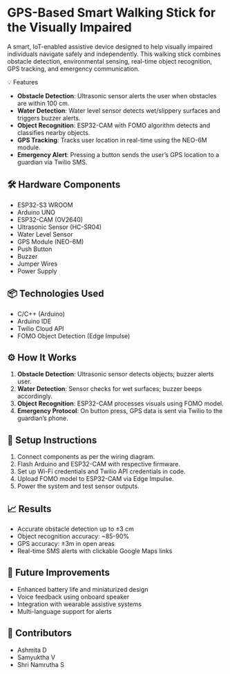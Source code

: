 # GPS-Based Smart Walking Stick for the Visually Impaired
A smart, IoT-enabled assistive device designed to help visually impaired individuals navigate safely and independently. This walking stick combines obstacle detection, environmental sensing, real-time object recognition, GPS tracking, and emergency communication.

💡 Features

* **Obstacle Detection**: Ultrasonic sensor alerts the user when obstacles are within 100 cm.
* **Water Detection**: Water level sensor detects wet/slippery surfaces and triggers buzzer alerts.
* **Object Recognition**: ESP32-CAM with FOMO algorithm detects and classifies nearby objects.
* **GPS Tracking**: Tracks user location in real-time using the NEO-6M module.
* **Emergency Alert**: Pressing a button sends the user’s GPS location to a guardian via Twilio SMS.

## 🛠️ Hardware Components

* ESP32-S3 WROOM
* Arduino UNO
* ESP32-CAM (OV2640)
* Ultrasonic Sensor (HC-SR04)
* Water Level Sensor
* GPS Module (NEO-6M)
* Push Button
* Buzzer
* Jumper Wires
* Power Supply

## 📦 Technologies Used

* C/C++ (Arduino)
* Arduino IDE
* Twilio Cloud API
* FOMO Object Detection (Edge Impulse)

## ⚙️ How It Works

1. **Obstacle Detection**: Ultrasonic sensor detects objects; buzzer alerts user.
2. **Water Detection**: Sensor checks for wet surfaces; buzzer beeps accordingly.
3. **Object Recognition**: ESP32-CAM processes visuals using FOMO model.
4. **Emergency Protocol**: On button press, GPS data is sent via Twilio to the guardian’s phone.

## 🔧 Setup Instructions

1. Connect components as per the wiring diagram.
2. Flash Arduino and ESP32-CAM with respective firmware.
3. Set up Wi-Fi credentials and Twilio API credentials in code.
4. Upload FOMO model to ESP32-CAM via Edge Impulse.
5. Power the system and test sensor outputs.

## 📈 Results

* Accurate obstacle detection up to ±3 cm
* Object recognition accuracy: \~85-90%
* GPS accuracy: ±3m in open areas
* Real-time SMS alerts with clickable Google Maps links

## 🧠 Future Improvements

* Enhanced battery life and miniaturized design
* Voice feedback using onboard speaker
* Integration with wearable assistive systems
* Multi-language support for alerts

## 🤝 Contributors

* Ashmita D
* Samyuktha V
* Shri Namrutha S


